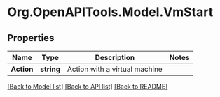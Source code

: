 # Org.OpenAPITools.Model.VmStart

## Properties

Name | Type | Description | Notes
------------ | ------------- | ------------- | -------------
**Action** | **string** | Action with a virtual machine | 

[[Back to Model list]](../README.md#documentation-for-models) [[Back to API list]](../README.md#documentation-for-api-endpoints) [[Back to README]](../README.md)

